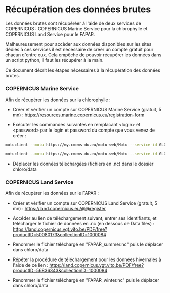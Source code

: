 # Récupération des données brutes

Les données brutes sont récupéréer à l'aide de deux services de COPERNICUS :
COPERNICUS Marine Service pour la chlorophylle et COPERNICUS Land Service pour
le FAPAR.

Malheureusement pour accèder aux données disponibles sur les sites dédiés à ces
services il est nécessaire de créer un compte gratuit pour chacun d'entre eux.
Cela empêche de pouvoir récupérer les données dans un script python, il faut
les récupérer à la main.

Ce document décrit les étapes nécessaires à la récupération des données brutes.

### COPERNICUS Marine Service

Afin de récupérer les données sur la chlorophylle :

* Créer et vérifier un compte sur COPERNICUS Marine Service (gratuit, 5 mn) : https://resources.marine.copernicus.eu/registration-form

* Exécuter les commandes suivantes en remplacant \<login\> et \<password\> par le login et password du compte que vous venez de créer :

```bash
motuclient --motu https://my.cmems-du.eu/motu-web/Motu --service-id GLOBAL_MULTIYEAR_BGC_001_029-TDS --product-id cmems_mod_glo_bgc_my_0.25_P1D-m --longitude-min -180 --longitude-max 179.75 --latitude-min -80 --latitude-max 90 --date-min "2019-06-10 12:00:00" --date-max "2019-06-20 12:00:00" --depth-min 0.5057 --depth-max 0.5058 --variable chl --out-dir "." --out-name "CHL_summer.nc" --user "<login>" --pwd "<password>"
```

```bash
motuclient --motu https://my.cmems-du.eu/motu-web/Motu --service-id GLOBAL_MULTIYEAR_BGC_001_029-TDS --product-id cmems_mod_glo_bgc_my_0.25_P1D-m --longitude-min -180 --longitude-max 179.75 --latitude-min -80 --latitude-max 90 --date-min "2019-12-10 12:00:00" --date-max "2019-12-20 12:00:00" --depth-min 0.5057 --depth-max 0.5058 --variable chl --out-dir "." --out-name "CHL_winter.nc" --user "<login>" --pwd "<password>"
```

* Déplacer les données téléchargées (fichiers en .nc) dans le dossier chloro/data

### COPERNICUS Land Service

Afin de récupérer les données sur le FAPAR :

* Créer et vérifier un compte sur COPERNICUS Land Service (gratuit, 5 mn) : https://land.copernicus.eu/@@register

* Accéder au lien de téléchargement suivant, entrer ses identifiants, et télécharger le fichier de données en .nc (en dessous de Data files) : https://land.copernicus.vgt.vito.be/PDF/free?productID=50080173&collectionID=1000084 

* Renommer le fichier téléchargé en "FAPAR\_summer.nc" puis le déplacer dans chloro/data

* Répéter la procédure de téléchargement pour les données hivernales à l'aide de ce lien : https://land.copernicus.vgt.vito.be/PDF/free?productID=56836343&collectionID=1000084

* Renommer le fichier téléchargé en "FAPAR\_winter.nc" puis le déplacer dans chloro/data





